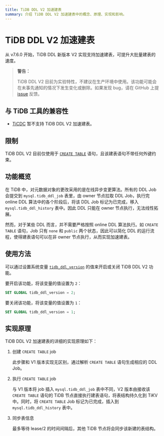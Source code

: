 ```yaml
---
title: TiDB DDL V2 加速建表
summary: 介绍 TiDB DDL V2 加速建表中的概念、原理、实现和影响。
---
```


# TiDB DDL V2 加速建表

从 v7.6.0 开始，TiDB DDL 新版本 V2 实现支持加速建表，可提升大批量建表的速度。

> **警告：**
>
> TiDB DDL V2 目前为实验特性，不建议在生产环境中使用。该功能可能会在未事先通知的情况下发生变化或删除。如果发现 bug，请在 GitHub 上提 [issue](https://github.com/pingcap/tidb/issues) 反馈。

## 与 TiDB 工具的兼容性

- [TiCDC](/ticdc/ticdc-overview.md) 暂不支持 TiDB DDL V2 加速建表。

## 限制

TiDB DDL V2 目前仅使用于 [`CREATE TABLE`](/sql-statements/sql-statement-create-table.md) 语句，且该建表语句不带任何外键约束。

## 功能概览

在 TiDB 中，对元数据对象的更改采用的是在线异步变更算法。所有的 DDL Job 会提交到 `mysql.tidb_ddl_job` 表里，由 owner 节点拉取 DDL Job，执行完 online DDL 算法中的各个阶段后，将该 DDL Job 标记为已完成，移入 `mysql.tidb_ddl_history` 表中。因此 DDL 只能在 owner 节点执行，无法线性拓展。

然而，对于某些 DDL 而言，并不需要严格按照 online DDL 算法执行。如 `CREATE TABLE` 语句，Job 只有 `none` 和 `public` 两个状态，因此可以简化 DDL 的运行流程，使得建表语句可以在非 owner 节点执行，从而实现加速建表。

## 使用方法

可以通过设置系统变量 [`tidb_ddl_version`](/system-variables.md#tidb_ddl_version-从-v760-版本开始引入) 的值来开启或关闭 TiDB DDL V2 功能。

要开启该功能，将该变量的值设置为 `2`：

```sql
SET GLOBAL tidb_ddl_version = 2;
```

要关闭该功能，将该变量的值设置为 `1`：

```sql
SET GLOBAL tidb_ddl_version = 1;
```

## 实现原理

TiDB DDL V2 加速建表的详细的实现原理如下：

1. 创建 `CREATE TABLE` job

    此步骤和 V1 版本实现无区别，通过解析 `CREATE TABLE` 语句生成相应的 DDL Job。

2. 执行 `CREATE TABLE` job

    与 V1 版本将 job 插入 `mysql.tidb_ddl_job` 表中不同，V2 版本由接收该 `CREATE TABLE` 语句的 TiDB 节点直接执行建表语句，将表结构持久化到 TiKV 中。同时，将 `CREATE TABLE` Job 标记为已完成，插入到 `mysql.tidb_ddl_history` 表中。

3. 同步表信息

    最多等待 lease/2 的时间间隔后，其他 TiDB 节点将会同步该新建的表结构。